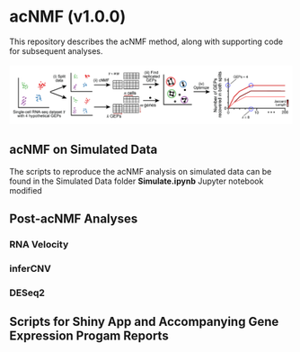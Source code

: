 # acNMF (v1.0.0)
This repository describes the acNMF method, along with supporting code for subsequent analyses.
<br><br>
![Alt Text](images/acNMF_schematic.png)

## acNMF on Simulated Data
The scripts to reproduce the acNMF analysis on simulated data can be found in the Simulated Data folder
**Simulate.ipynb** Jupyter notebook modified  

## Post-acNMF Analyses
### RNA Velocity
### inferCNV
### DESeq2

## Scripts for Shiny App and Accompanying Gene Expression Progam Reports
